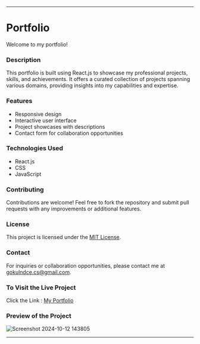 

---

# Portfolio

Welcome to my portfolio!

### Description

This portfolio is built using React.js to showcase my professional projects, skills, and achievements. It offers a curated collection of projects spanning various domains, providing insights into my capabilities and expertise.

### Features

- Responsive design
- Interactive user interface
- Project showcases with descriptions
- Contact form for collaboration opportunities

### Technologies Used

- React.js
- CSS
- JavaScript



### Contributing

Contributions are welcome! Feel free to fork the repository and submit pull requests with any improvements or additional features.

### License

This project is licensed under the [MIT License](LICENSE).


### Contact

For inquiries or collaboration opportunities, please contact me at [gokulndce.cs@gmail.com](mailto:gokulndce.cs@gmail.com).

### To Visit the Live Project
Click the Link : [My Portfolio](https://my-portfolio-gokul-projects.vercel.app/)


### Preview of the Project
![Screenshot 2024-10-12 143805](https://github.com/user-attachments/assets/90a3824c-f389-407a-824a-e0d5db008f60)

---
